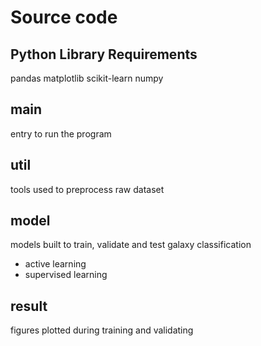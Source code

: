 # Source code

## Python Library Requirements
pandas
matplotlib
scikit-learn
numpy

## main
entry to run the program

## util
tools used to preprocess raw dataset

## model
models built to train, validate and test galaxy classification
- active learning
- supervised learning

## result
figures plotted during training and validating

